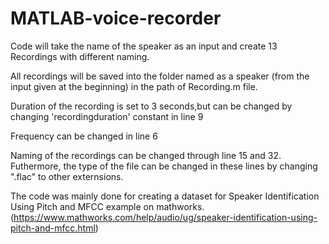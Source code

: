 # MATLAB-voice-recorder
Code will take the name of the speaker as an input and create 13 Recordings with different naming.

All recordings will be saved into the folder named as a speaker (from the input given at the beginning) in the path of Recording.m file.


Duration of the recording is set to 3 seconds,but can be changed by changing 'recordingduration' constant in line 9

Frequency can be changed in line 6

Naming of the recordings can be changed through line 15 and 32. Futhermore, the type of the file can be changed in these lines by changing ".flac" to other externsions.



The code was mainly done for creating a dataset for Speaker Identification Using Pitch and MFCC example on mathworks.
(https://www.mathworks.com/help/audio/ug/speaker-identification-using-pitch-and-mfcc.html)
